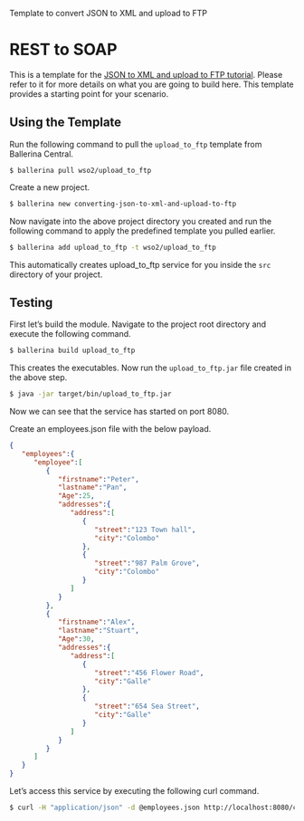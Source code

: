 Template to convert JSON to XML and upload to FTP

# REST to SOAP 

This is a template for the [JSON to XML and upload to FTP tutorial](https://ei.docs.wso2.com/en/latest/ballerina-integrator/learn/tutorials/integration-patterns-and-soa/converting-json-to-xml-and-upload-to-ftp/1/). Please refer to it for more details on what you are going to build here. This template provides a starting point for your scenario. 


## Using the Template

Run the following command to pull the `upload_to_ftp` template from Ballerina Central.

```
$ ballerina pull wso2/upload_to_ftp
```

Create a new project.

```bash
$ ballerina new converting-json-to-xml-and-upload-to-ftp
```

Now navigate into the above project directory you created and run the following command to apply the predefined template 
you pulled earlier.

```bash
$ ballerina add upload_to_ftp -t wso2/upload_to_ftp
```

This automatically creates upload_to_ftp service for you inside the `src` directory of your project.  

## Testing

First let’s build the module. Navigate to the project root directory and execute the following command.

```bash
$ ballerina build upload_to_ftp 
```

This creates the executables. Now run the `upload_to_ftp.jar` file created in the above step.

```bash
$ java -jar target/bin/upload_to_ftp.jar
```

Now we can see that the service has started on port 8080. 

Create an employees.json file with the below payload.
```json
{
   "employees":{
      "employee":[
         {
            "firstname":"Peter",
            "lastname":"Pan",
            "Age":25,
            "addresses":{
               "address":[
                  {
                     "street":"123 Town hall",
                     "city":"Colombo"
                  },
                  {
                     "street":"987 Palm Grove",
                     "city":"Colombo"
                  }
               ]
            }
         },
         {
            "firstname":"Alex",
            "lastname":"Stuart",
            "Age":30,
            "addresses":{
               "address":[
                  {
                     "street":"456 Flower Road",
                     "city":"Galle"
                  },
                  {
                     "street":"654 Sea Street",
                     "city":"Galle"
                  }
               ]
            }
         }
      ]
   }
}
```

Let’s access this service by executing the following curl command.

```bash
$ curl -H "application/json" -d @employees.json http://localhost:8080/company/employees
```
